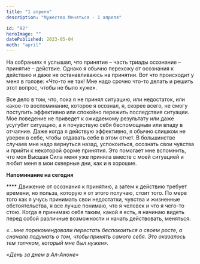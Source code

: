 ```yaml
---
title: "1 апреля"
description: "Мужество Меняться - 1 апреля"

id: "92"
heroImage: ""
datePublished: 2023-05-04
moth: "april"
---
```


На собраниях я услышал, что принятие – часть триады осознание – принятие –
действие. Однако я обычно перехожу от осознания к действию и даже не
останавливаюсь на принятии. Вот что происходит у меня в голове: «Что-то не
так! Мне надо срочно что-то делать и решить этот вопрос, чтобы не было хуже».

Все дело в том, что, пока я не принял ситуацию, или недостаток, или какое-то
воспоминание, которое я осознал, я, cкорее всего, не смогу поступить
эффективно или спокойно пережить последствия ситуации. Мое поведение не
приведет к ожидаемому результату или даже усугубит ситуацию, а я почувствую
себя беспомощным или впаду в отчаяние. Даже когда я действую эффективно, я
обычно слишком не уверен в себе, чтобы отдавать себе в этом отчет. В
большинстве случаев мне надо вернуться назад, успокоиться, осознать свои
чувства и прийти к некоторой форме принятия. Это помогает мне вспомнить, что
моя Высшая Сила меня уже приняла вместе с моей ситуацией и любит меня в мои
скверные дни, как и в хорошие.

**Напоминание на сегодня**

\*\*\*\* Движение от осознания к принятию, а затем к действию требует времени, но
польза, которую я от этого получаю, cтоит того. По мере того как я учусь
принимать свои недостатки, чувства и жизненные обстоятельства, я все лучше
понимаю, что я человек и что я чего-то стою. Когда я принимаю себя таким,
какой я есть, я начинаю видеть перед собой различные возможности и начать
действовать, меняться.

_«…мне порекомендовали перестать беспокоиться о своем росте, а сначала
подумать о том, чтобы принять самого себя. Это оказалось тем толчком, который
мне был нужен»._

_«День за днем в Ал-Аноне»_
